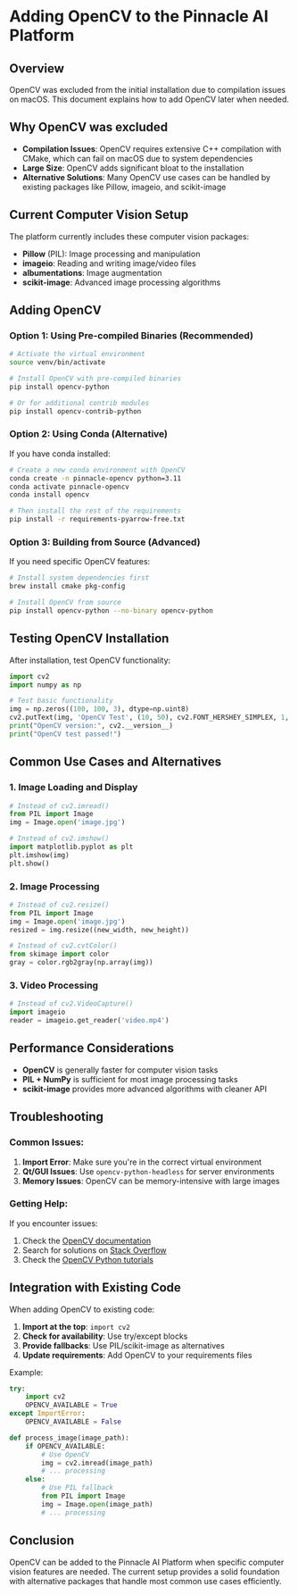 # Adding OpenCV to the Pinnacle AI Platform

## Overview

OpenCV was excluded from the initial installation due to compilation issues on macOS. This document explains how to add OpenCV later when needed.

## Why OpenCV was excluded

- **Compilation Issues**: OpenCV requires extensive C++ compilation with CMake, which can fail on macOS due to system dependencies
- **Large Size**: OpenCV adds significant bloat to the installation
- **Alternative Solutions**: Many OpenCV use cases can be handled by existing packages like Pillow, imageio, and scikit-image

## Current Computer Vision Setup

The platform currently includes these computer vision packages:
- **Pillow** (PIL): Image processing and manipulation
- **imageio**: Reading and writing image/video files
- **albumentations**: Image augmentation
- **scikit-image**: Advanced image processing algorithms

## Adding OpenCV

### Option 1: Using Pre-compiled Binaries (Recommended)

```bash
# Activate the virtual environment
source venv/bin/activate

# Install OpenCV with pre-compiled binaries
pip install opencv-python

# Or for additional contrib modules
pip install opencv-contrib-python
```

### Option 2: Using Conda (Alternative)

If you have conda installed:

```bash
# Create a new conda environment with OpenCV
conda create -n pinnacle-opencv python=3.11
conda activate pinnacle-opencv
conda install opencv

# Then install the rest of the requirements
pip install -r requirements-pyarrow-free.txt
```

### Option 3: Building from Source (Advanced)

If you need specific OpenCV features:

```bash
# Install system dependencies first
brew install cmake pkg-config

# Install OpenCV from source
pip install opencv-python --no-binary opencv-python
```

## Testing OpenCV Installation

After installation, test OpenCV functionality:

```python
import cv2
import numpy as np

# Test basic functionality
img = np.zeros((100, 100, 3), dtype=np.uint8)
cv2.putText(img, 'OpenCV Test', (10, 50), cv2.FONT_HERSHEY_SIMPLEX, 1, (255, 255, 255), 2)
print("OpenCV version:", cv2.__version__)
print("OpenCV test passed!")
```

## Common Use Cases and Alternatives

### 1. Image Loading and Display
```python
# Instead of cv2.imread()
from PIL import Image
img = Image.open('image.jpg')

# Instead of cv2.imshow()
import matplotlib.pyplot as plt
plt.imshow(img)
plt.show()
```

### 2. Image Processing
```python
# Instead of cv2.resize()
from PIL import Image
img = Image.open('image.jpg')
resized = img.resize((new_width, new_height))

# Instead of cv2.cvtColor()
from skimage import color
gray = color.rgb2gray(np.array(img))
```

### 3. Video Processing
```python
# Instead of cv2.VideoCapture()
import imageio
reader = imageio.get_reader('video.mp4')
```

## Performance Considerations

- **OpenCV** is generally faster for computer vision tasks
- **PIL + NumPy** is sufficient for most image processing tasks
- **scikit-image** provides more advanced algorithms with cleaner API

## Troubleshooting

### Common Issues:

1. **Import Error**: Make sure you're in the correct virtual environment
2. **Qt/GUI Issues**: Use `opencv-python-headless` for server environments
3. **Memory Issues**: OpenCV can be memory-intensive with large images

### Getting Help:

If you encounter issues:
1. Check the [OpenCV documentation](https://docs.opencv.org/)
2. Search for solutions on [Stack Overflow](https://stackoverflow.com/questions/tagged/opencv)
3. Check the [OpenCV Python tutorials](https://opencv-python-tutroals.readthedocs.io/)

## Integration with Existing Code

When adding OpenCV to existing code:

1. **Import at the top**: `import cv2`
2. **Check for availability**: Use try/except blocks
3. **Provide fallbacks**: Use PIL/scikit-image as alternatives
4. **Update requirements**: Add OpenCV to your requirements files

Example:
```python
try:
    import cv2
    OPENCV_AVAILABLE = True
except ImportError:
    OPENCV_AVAILABLE = False

def process_image(image_path):
    if OPENCV_AVAILABLE:
        # Use OpenCV
        img = cv2.imread(image_path)
        # ... processing
    else:
        # Use PIL fallback
        from PIL import Image
        img = Image.open(image_path)
        # ... processing
```

## Conclusion

OpenCV can be added to the Pinnacle AI Platform when specific computer vision features are needed. The current setup provides a solid foundation with alternative packages that handle most common use cases efficiently.
